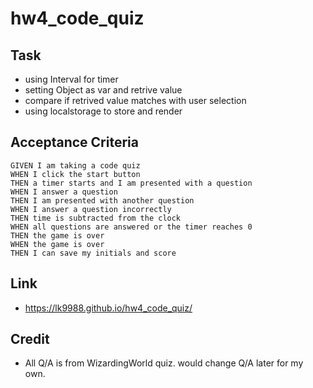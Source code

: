 # hw4_code_quiz

## Task

- using Interval for timer
- setting Object as var and retrive value
- compare if retrived value matches with user selection
- using localstorage to store and render

## Acceptance Criteria

```
GIVEN I am taking a code quiz
WHEN I click the start button
THEN a timer starts and I am presented with a question
WHEN I answer a question
THEN I am presented with another question
WHEN I answer a question incorrectly
THEN time is subtracted from the clock
WHEN all questions are answered or the timer reaches 0
THEN the game is over
WHEN the game is over
THEN I can save my initials and score
```

## Link

- https://lk9988.github.io/hw4_code_quiz/

## Credit

- All Q/A is from WizardingWorld quiz. would change Q/A later for my own.
